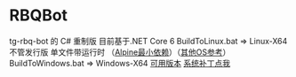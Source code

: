 # RBQBot
tg-rbq-bot 的 C# 重制版
目前基于.NET Core 6
BuildToLinux.bat => Linux-X64 不管发行版 单文件带运行时 （[Alpine最小依赖](https://docs.microsoft.com/zh-cn/dotnet/core/install/linux-alpine#dependencies "Alpine基础库参考点我")）（[其他OS参考](https://docs.microsoft.com/zh-cn/dotnet/core/install/linux "其他OS参考点我")）
BuildToWindows.bat => Windows-X64 [可用版本](https://docs.microsoft.com/zh-cn/dotnet/core/install/windows?tabs=net60#supported-releases "可用系统参考点我") [系统补丁点我](https://docs.microsoft.com/zh-cn/dotnet/core/install/windows?tabs=net60#additional-deps "各版本系统补丁点我")
